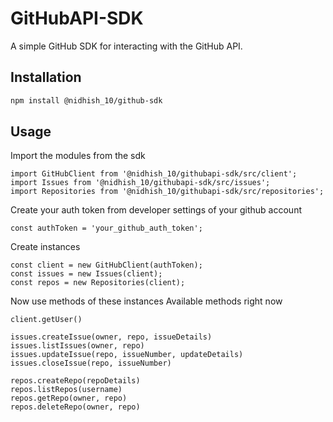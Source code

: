# GitHubAPI-SDK

A simple GitHub SDK for interacting with the GitHub API.

## Installation

```bash
npm install @nidhish_10/github-sdk
```
## Usage

Import the modules from the sdk
```
import GitHubClient from '@nidhish_10/githubapi-sdk/src/client';
import Issues from '@nidhish_10/githubapi-sdk/src/issues';
import Repositories from '@nidhish_10/githubapi-sdk/src/repositories';
```
Create your auth token from developer settings of your github account
``` 
const authToken = 'your_github_auth_token';
```

Create instances
```
const client = new GitHubClient(authToken);
const issues = new Issues(client);
const repos = new Repositories(client);
```

Now use methods of these instances
Available methods right now
```
client.getUser()

issues.createIssue(owner, repo, issueDetails)
issues.listIssues(owner, repo)
issues.updateIssue(repo, issueNumber, updateDetails)
issues.closeIssue(repo, issueNumber)

repos.createRepo(repoDetails)
repos.listRepos(username)
repos.getRepo(owner, repo)
repos.deleteRepo(owner, repo)
```
